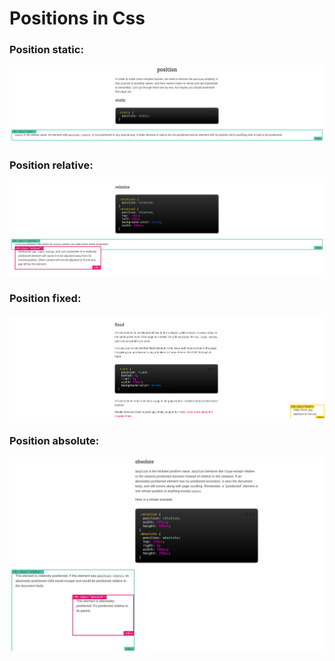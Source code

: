 # Positions in Css
### Position static:
![](./img/static.png)
### Position relative:
![](./img/relative.png)
### Position fixed:
![](./img/fixed.png)
### Position absolute:
![](./img/absolute.png)
